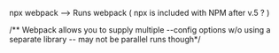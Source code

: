 npx webpack
--> Runs webpack ( npx is included with NPM after v.5 ? )


/** Webpack allows you to supply multiple --config options w/o using a separate library -- may not be parallel runs though*/